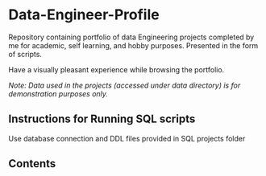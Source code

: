 # Data-Engineer-Profile

Repository containing portfolio of data Engineering projects completed by me for academic, self learning, and hobby purposes. Presented in the form of scripts.

Have a visually pleasant experience while  browsing the portfolio.

_Note: Data used in the projects (accessed under data directory) is for demonstration purposes only._

## Instructions for Running SQL scripts
Use database connection and DDL files provided in SQL projects folder

## Contents
